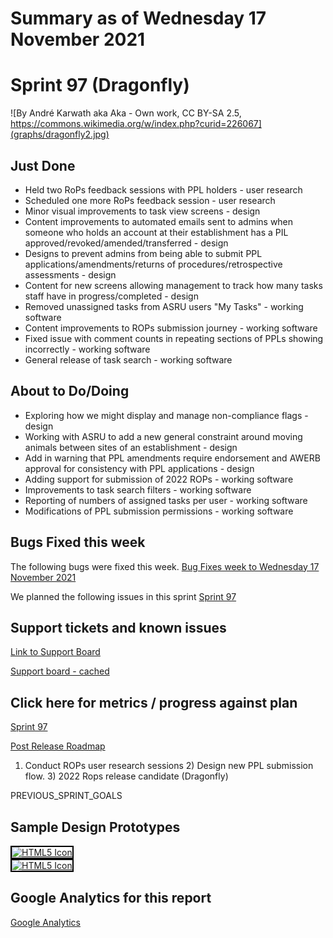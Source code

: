 # Summary as of Wednesday 17 November 2021 

# Sprint 97 (Dragonfly)

![By André Karwath aka Aka - Own work, CC BY-SA 2.5, https://commons.wikimedia.org/w/index.php?curid=226067](graphs/dragonfly2.jpg)

## Just Done
* Held two RoPs feedback sessions with PPL holders - user research
* Scheduled one more RoPs feedback session - user research
* Minor visual improvements to task view screens - design
* Content improvements to automated emails sent to admins when someone who holds an account at their establishment has a PIL approved/revoked/amended/transferred - design
* Designs to prevent admins from being able to submit PPL applications/amendments/returns of procedures/retrospective assessments - design
* Content for new screens allowing management to track how many tasks staff have in progress/completed - design
* Removed unassigned tasks from ASRU users "My Tasks" - working software
* Content improvements to ROPs submission journey - working software
* Fixed issue with comment counts in repeating sections of PPLs showing incorrectly - working software
* General release of task search - working software

## About to Do/Doing
* Exploring how we might display and manage non-compliance flags - design
* Working with ASRU to add a new general constraint around moving animals between sites of an establishment - design
* Add in warning that PPL amendments require endorsement and AWERB approval for consistency with PPL applications - design
* Adding support for submission of 2022 ROPs - working software
* Improvements to task search filters - working software
* Reporting of numbers of assigned tasks per user - working software
* Modifications of PPL submission permissions - working software

## Bugs Fixed this week
The following bugs were fixed this week.
[Bug Fixes week to Wednesday 17 November 2021](graphs/bugs17112021.png)

We planned the following issues in this sprint 
[Sprint 97](graphs/sprint17112021.png)

## Support tickets and known issues
[Link to Support Board](https://collaboration.homeoffice.gov.uk/jira/secure/RapidBoard.jspa?rapidView=1717&selectedIssue=ASSB-253)

[Support board - cached](graphs/supportBoard17112021.png)

## Click here for metrics / progress against plan
[Sprint 97](graphs/progress17112021.png)

[Post Release Roadmap](graphs/roadmap17112021.png)

1) Conduct ROPs user research sessions 2) Design new PPL submission flow. 3) 2022 Rops release candidate (Dragonfly)

PREVIOUS_SPRINT_GOALS

## Sample Design Prototypes
<a href="graphs/proto1_17112021.png"><img src="graphs/proto1_17112021.png" alt="HTML5 Icon" width="200" style="border:2px solid black"></a>
<br>
<a href="graphs/proto2_17112021.png"><img src="graphs/proto2_17112021.png" alt="HTML5 Icon" width="200" style="border:2px solid black"></a>
<br>


## Google Analytics for this report
[Google Analytics](graphs/GA17112021.png)

